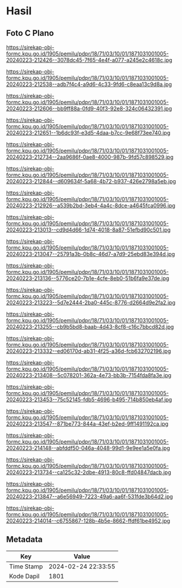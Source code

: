 # Hasil

## Foto C Plano

https://sirekap-obj-formc.kpu.go.id/1905/pemilu/pdpr/18/71/03/10/01/1871031001005-20240223-212426--3078dc45-7f65-4e4f-a077-a245e2c4618c.jpg

https://sirekap-obj-formc.kpu.go.id/1905/pemilu/pdpr/18/71/03/10/01/1871031001005-20240223-212538--adb7f4c4-a9d6-4c33-9fd6-c8eaa13c9d8a.jpg

https://sirekap-obj-formc.kpu.go.id/1905/pemilu/pdpr/18/71/03/10/01/1871031001005-20240223-212606--bb9ff88a-0fd9-40f3-92e8-324c06432391.jpg

https://sirekap-obj-formc.kpu.go.id/1905/pemilu/pdpr/18/71/03/10/01/1871031001005-20240223-212651--1b6dc93f-e3d5-4daa-b7cc-9e68f73ee740.jpg

https://sirekap-obj-formc.kpu.go.id/1905/pemilu/pdpr/18/71/03/10/01/1871031001005-20240223-212734--2aa9686f-0ae8-4000-987b-9fd57c898529.jpg

https://sirekap-obj-formc.kpu.go.id/1905/pemilu/pdpr/18/71/03/10/01/1871031001005-20240223-212844--d609634f-5a68-4b72-b937-426e2798a5eb.jpg

https://sirekap-obj-formc.kpu.go.id/1905/pemilu/pdpr/18/71/03/10/01/1871031001005-20240223-212926--a539b2bd-3eb4-4a4c-8dce-a4645fca0996.jpg

https://sirekap-obj-formc.kpu.go.id/1905/pemilu/pdpr/18/71/03/10/01/1871031001005-20240223-213013--cd9d4d66-1d74-4018-8a87-51efbd90c501.jpg

https://sirekap-obj-formc.kpu.go.id/1905/pemilu/pdpr/18/71/03/10/01/1871031001005-20240223-213047--25791a3b-0b8c-46d7-a7d9-25ebd83e394d.jpg

https://sirekap-obj-formc.kpu.go.id/1905/pemilu/pdpr/18/71/03/10/01/1871031001005-20240223-213136--5776ce20-7b1e-4cfe-8eb0-51b6fa9e37de.jpg

https://sirekap-obj-formc.kpu.go.id/1905/pemilu/pdpr/18/71/03/10/01/1871031001005-20240223-213223--5d7e2444-2ba0-445c-8776-d2664d9e2fa2.jpg

https://sirekap-obj-formc.kpu.go.id/1905/pemilu/pdpr/18/71/03/10/01/1871031001005-20240223-213255--cb9b5bd8-baab-4d43-8cf8-c16c7bbcd82d.jpg

https://sirekap-obj-formc.kpu.go.id/1905/pemilu/pdpr/18/71/03/10/01/1871031001005-20240223-213332--ed06170d-ab31-4f25-a36d-fcb632702196.jpg

https://sirekap-obj-formc.kpu.go.id/1905/pemilu/pdpr/18/71/03/10/01/1871031001005-20240223-213408--5c078201-362a-4e73-bb3b-7154fda8fa3e.jpg

https://sirekap-obj-formc.kpu.go.id/1905/pemilu/pdpr/18/71/03/10/01/1871031001005-20240223-213453--75c52145-fdb5-4696-b495-714b850eb4af.jpg

https://sirekap-obj-formc.kpu.go.id/1905/pemilu/pdpr/18/71/03/10/01/1871031001005-20240223-213547--871be773-844a-43ef-b2ed-9ff1491192ca.jpg

https://sirekap-obj-formc.kpu.go.id/1905/pemilu/pdpr/18/71/03/10/01/1871031001005-20240223-214148--abfddf50-046a-4048-99d1-9e9ee1a5e0fa.jpg

https://sirekap-obj-formc.kpu.go.id/1905/pemilu/pdpr/18/71/03/10/01/1871031001005-20240223-213734--ca125c32-2dbe-4913-80c8-ffd04847dacb.jpg

https://sirekap-obj-formc.kpu.go.id/1905/pemilu/pdpr/18/71/03/10/01/1871031001005-20240223-213847--a6e56949-7223-49a6-aa6f-531fde3b64d2.jpg

https://sirekap-obj-formc.kpu.go.id/1905/pemilu/pdpr/18/71/03/10/01/1871031001005-20240223-214014--c6755867-128b-4b5e-8662-ffdf61be4952.jpg


## Metadata

| Key        | Value               |
| ---------- | ------------------- |
| Time Stamp | 2024-02-24 22:33:55 |
| Kode Dapil | 1801                |



